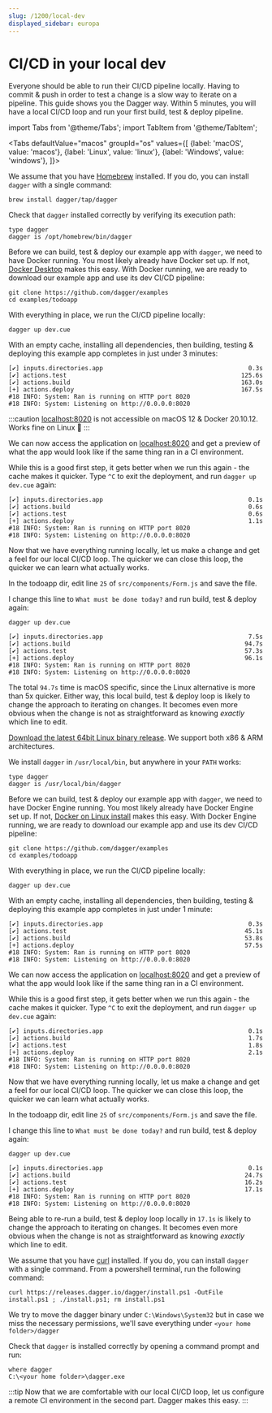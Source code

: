 ```yaml
---
slug: /1200/local-dev
displayed_sidebar: europa
---
```


# CI/CD in your local dev

Everyone should be able to run their CI/CD pipeline locally.
Having to commit & push in order to test a change is a slow way to iterate on a pipeline.
This guide shows you the Dagger way.
Within 5 minutes, you will have a local CI/CD loop and run your first build, test & deploy pipeline.

import Tabs from '@theme/Tabs'; import TabItem from '@theme/TabItem';

<Tabs defaultValue="macos"
groupId="os"
values={[
{label: 'macOS', value: 'macos'}, {label: 'Linux', value: 'linux'}, {label: 'Windows', value: 'windows'},
]}>

<TabItem value="macos">

We assume that you have [Homebrew](https://brew.sh/) installed.
If you do, you can install `dagger` with a single command:

```shell
brew install dagger/tap/dagger
```

Check that `dagger` installed correctly by verifying its execution path:

```shell
type dagger
dagger is /opt/homebrew/bin/dagger
```

Before we can build, test & deploy our example app with `dagger`, we need to have Docker running.
You most likely already have Docker set up.
If not, [Docker Desktop](https://www.docker.com/products/docker-desktop) makes this easy.
With Docker running, we are ready to download our example app and use its dev CI/CD pipeline:

```shell
git clone https://github.com/dagger/examples
cd examples/todoapp
```

With everything in place, we run the CI/CD pipeline locally:

```shell
dagger up dev.cue
```

With an empty cache, installing all dependencies, then building, testing & deploying this example app completes in just under 3 minutes:

```shell
[✔] inputs.directories.app                                        0.3s
[✔] actions.test                                                125.6s
[✔] actions.build                                               163.0s
[+] actions.deploy                                              167.5s
#18 INFO: System: Ran is running on HTTP port 8020
#18 INFO: System: Listening on http://0.0.0.0:8020
```

:::caution
[localhost:8020](http://localhost:8020) is not accessible on macOS 12 & Docker 20.10.12. Works fine on Linux 🤷
:::

We can now access the application on [localhost:8020](http://localhost:8020) and get a preview of what the app would look like if the same thing ran in a CI environment.

While this is a good first step, it gets better when we run this again - the cache makes it quicker.
Type `^C` to exit the deployment, and run `dagger up dev.cue` again:

```shell
[✔] inputs.directories.app                                        0.1s
[✔] actions.build                                                 0.6s
[✔] actions.test                                                  0.6s
[+] actions.deploy                                                1.1s
#18 INFO: System: Ran is running on HTTP port 8020
#18 INFO: System: Listening on http://0.0.0.0:8020
```

Now that we have everything running locally, let us make a change and get a feel for our local CI/CD loop.
The quicker we can close this loop, the quicker we can learn what actually works.

In the todoapp dir, edit line `25` of `src/components/Form.js` and save the file.

I change this line to `What must be done today?` and run build, test & deploy again:

```shell
dagger up dev.cue

[✔] inputs.directories.app                                        7.5s
[✔] actions.build                                                94.7s
[✔] actions.test                                                 57.3s
[+] actions.deploy                                               96.1s
#18 INFO: System: Ran is running on HTTP port 8020
#18 INFO: System: Listening on http://0.0.0.0:8020
```

The total `94.7s` time is macOS specific, since the Linux alternative is more than 5x quicker.
Either way, this local build, test & deploy loop is likely to change the approach to iterating on changes.
It becomes even more obvious when the change is not as straightforward as knowing _exactly_ which line to edit.

</TabItem>

<TabItem value="linux">

[Download the latest 64bit Linux binary release](https://github.com/dagger/dagger/releases/latest).
We support both x86 & ARM architectures.

We install `dagger` in `/usr/local/bin`, but anywhere in your `PATH` works:

```shell
type dagger
dagger is /usr/local/bin/dagger
```

Before we can build, test & deploy our example app with `dagger`, we need to have Docker Engine running.
You most likely already have Docker Engine set up.
If not, [Docker on Linux install](https://docs.docker.com/engine/install/#server) makes this easy.
With Docker Engine running, we are ready to download our example app and use its dev CI/CD pipeline:

```shell
git clone https://github.com/dagger/examples
cd examples/todoapp
```

With everything in place, we run the CI/CD pipeline locally:

```shell
dagger up dev.cue
```

With an empty cache, installing all dependencies, then building, testing & deploying this example app completes in just under 1 minute:

```shell
[✔] inputs.directories.app                                        0.3s
[✔] actions.test                                                 45.1s
[✔] actions.build                                                53.8s
[+] actions.deploy                                               57.5s
#18 INFO: System: Ran is running on HTTP port 8020
#18 INFO: System: Listening on http://0.0.0.0:8020
```

We can now access the application on [localhost:8020](http://localhost:8020) and get a preview of what the app would look like if the same thing ran in a CI environment.

While this is a good first step, it gets better when we run this again - the cache makes it quicker.
Type `^C` to exit the deployment, and run `dagger up dev.cue` again:

```shell
[✔] inputs.directories.app                                        0.1s
[✔] actions.build                                                 1.7s
[✔] actions.test                                                  1.8s
[+] actions.deploy                                                2.1s
#18 INFO: System: Ran is running on HTTP port 8020
#18 INFO: System: Listening on http://0.0.0.0:8020
```

Now that we have everything running locally, let us make a change and get a feel for our local CI/CD loop.
The quicker we can close this loop, the quicker we can learn what actually works.

In the todoapp dir, edit line `25` of `src/components/Form.js` and save the file.

I change this line to `What must be done today?` and run build, test & deploy again:

```shell
dagger up dev.cue

[✔] inputs.directories.app                                        0.1s
[✔] actions.build                                                24.7s
[✔] actions.test                                                 16.2s
[+] actions.deploy                                               17.1s
#18 INFO: System: Ran is running on HTTP port 8020
#18 INFO: System: Listening on http://0.0.0.0:8020
```

Being able to re-run a build, test & deploy loop locally in `17.1s` is likely to change the approach to iterating on changes.
It becomes even more obvious when the change is not as straightforward as knowing _exactly_ which line to edit.

</TabItem>

<TabItem value="windows">

We assume that you have [curl](https://curl.se/windows/) installed.
If you do, you can install `dagger` with a single command. From a powershell terminal, run the following command:

```shell
curl https://releases.dagger.io/dagger/install.ps1 -OutFile install.ps1 ; ./install.ps1; rm install.ps1
```

We try to move the dagger binary under `C:\Windows\System32` but
in case we miss the necessary permissions, we'll save everything under `<your home folder>/dagger`

Check that `dagger` is installed correctly by opening a command prompt and run:

```shell
where dagger
C:\<your home folder>\dagger.exe
```

</TabItem>
</Tabs>

:::tip
Now that we are comfortable with our local CI/CD loop, let us configure a remote CI environment in the second part.
Dagger makes this easy.
:::
